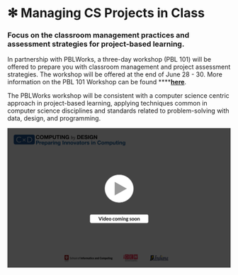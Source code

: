 # ✻ Managing CS Projects in Class

### Focus on the classroom management practices and assessment strategies for project-based learning.

In partnership with PBLWorks, a three-day workshop \(PBL 101\) will be offered to prepare you with classroom management and project assessment strategies. The workshop will be offered at the end of June 28 - 30. More information on the PBL 101 Workshop can be found ****[**here**](https://www.pblworks.org/services/project-based-learning-101-foundational-workshop).

The PBLWorks workshop will be consistent with a computer science centric approach in project-based learning, applying techniques common in computer science disciplines and standards related to problem-solving with data, design, and programming.  


![](../.gitbook/assets/vidcoming.png)

